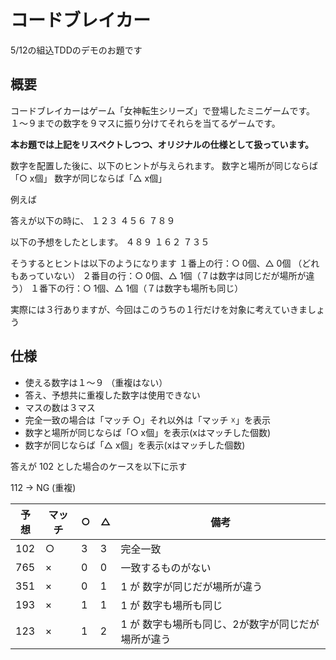 # コードブレイカー
5/12の組込TDDのデモのお題です

## 概要

コードブレイカーはゲーム「女神転生シリーズ」で登場したミニゲームです。
１～９までの数字を９マスに振り分けてそれらを当てるゲームです。

**本お題では上記をリスペクトしつつ、オリジナルの仕様として扱っています。**

数字を配置した後に、以下のヒントが与えられます。
数字と場所が同じならば「○ x個」
数字が同じならば「△ x個」

例えば

答えが以下の時に、
１２３
４５６
７８９

以下の予想をしたとします。
４８９
１６２
７３５

そうするとヒントは以下のようになります
１番上の行：○  0個、△ 0個 （どれもあっていない）
２番目の行：○  0個、△ 1個（７は数字は同じだが場所が違う）
１番下の行：○  1個、△ 1個（７は数字も場所も同じ）

実際には３行ありますが、今回はこのうちの１行だけを対象に考えていきましょう

## 仕様

* 使える数字は１～９ （重複はない）
* 答え、予想共に重複した数字は使用できない
* マスの数は３マス
* 完全一致の場合は「マッチ ○」それ以外は「マッチ ☓」を表示
* 数字と場所が同じならば「○ x個」を表示(xはマッチした個数)
* 数字が同じならば「△ x個」を表示(xはマッチした個数)


答えが 102 とした場合のケースを以下に示す

112 -> NG (重複)

| 予想 | マッチ | ○ | △ | 備考 |
| --- | --- | --- | --- | --- |
| 102 | ○ | 3 | 3 | 完全一致 |
| 765 | × | 0 | 0 | 一致するものがない |
| 351 | × | 0 | 1 | 1 が 数字が同じだが場所が違う |
| 193 | × | 1 | 1 | 1 が 数字も場所も同じ |
| 123 | × | 1 | 2 | 1 が 数字も場所も同じ、2が数字が同じだが場所が違う  |
